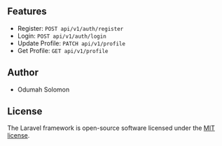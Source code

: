 ## Features

- Register: `POST api/v1/auth/register`
- Login: `POST api/v1/auth/login`
- Update Profile: `PATCH api/v1/profile`
- Get Profile: `GET api/v1/profile`

## Author

- Odumah Solomon

## License

The Laravel framework is open-source software licensed under the [MIT license](https://opensource.org/licenses/MIT).
